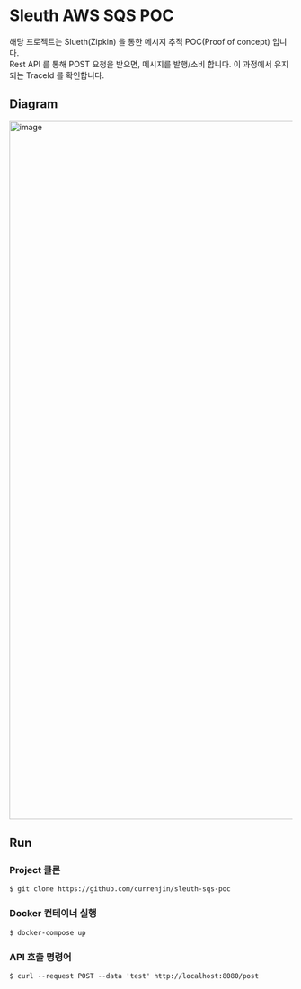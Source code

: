# Sleuth AWS SQS POC

해당 프로젝트는 Slueth(Zipkin) 을 통한 메시지 추적 POC(Proof of concept) 입니다.<br>
Rest API 를 통해 POST 요청을 받으면, 메시지를 발행/소비 합니다. 이 과정에서 유지되는 TraceId 를 확인합니다.<br>

## Diagram
<img width="1244" alt="image" src="https://user-images.githubusercontent.com/60500649/165676051-07aed263-8549-4e59-88da-730f4420f431.png">

## Run
### Project 클론
```
$ git clone https://github.com/currenjin/sleuth-sqs-poc
```

### Docker 컨테이너 실행
```
$ docker-compose up
```

### API 호출 명령어
```
$ curl --request POST --data 'test' http://localhost:8080/post
```